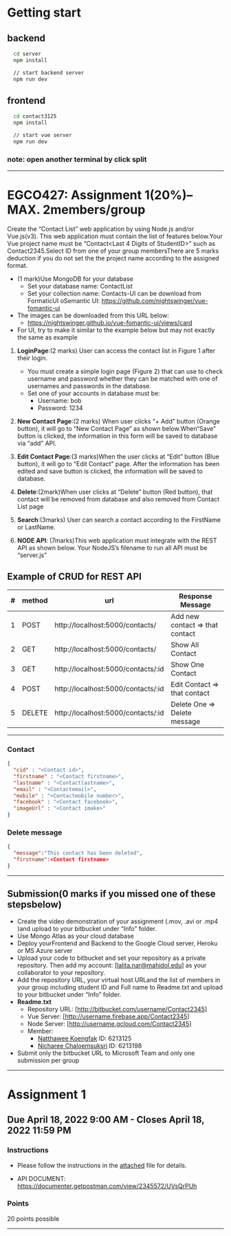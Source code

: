 # Getting start

## backend
```cmd
  cd server
  npm install

  // start backend server 
  npm run dev
```

## frontend
```cmd
  cd contact3125
  npm install

  // start vue server
  npm run dev
```


### note: open another terminal by click split 

---



# EGCO427: Assignment 1(20%)–MAX. 2members/group
Create the “Contact List” web application by using Node.js and/or Vue.js(v3). This web application must contain the list of features below.Your Vue project name must be “Contact<Last 4 Digits of StudentID>” such as Contact2345.Select ID from one of your group membersThere are 5 marks deduction if you do not set the the project name according to the assigned format.
- (1 mark)Use MongoDB for your database
  - Set your database name: ContactList
  - Set your collection name: Contacts-UI can be download from FormaticUI oSemantic UI: https://github.com/nightswinger/vue-fomantic-ui
- The images can be downloaded from this URL below:
  - https://nightswinger.github.io/vue-fomantic-ui/views/card
- For UI, try to make it similar to the example below but may not exactly the same as example

1. **LoginPage**:(2 marks) User can access the contact list in Figure 1 after their login. 
   - You must create a simple login page (Figure 2) that can use to check username and password whether they can be matched with one of usernames and passwords in the database.
   - Set one of your accounts in database must be:
     - Username: bob 
     - Password: 1234
  
2. **New Contact Page**:(2 marks) When user clicks “+ Add” button (Orange button), it will go to “New Contact Page” as shown below.When“Save” button is clicked, the information in this form will be saved to database via “add” API.
   
3. **Edit Contact Page**:(3 marks)When the user clicks at “Edit” button (Blue button), it will go to “Edit Contact” page.  After the information has been edited and save button is clicked, the information will be saved to database.

4. **Delete**:(2mark)When user clicks at “Delete” button (Red button), that contact will be removed from database and also removed from Contact List page
   
5. **Search**:(3marks) User can search a contact according to the FirstName or LastName.
   
6. **NODE API**: (7marks)This web application must integrate with the REST API as shown below. Your NodeJS’s filename to run all API must be “server.js”

## Example of CRUD for REST API
| #   | method | url                                | Response Message                |
| --- | ------ | ---------------------------------- | ------------------------------- |
| 1   | POST   | http://localhost:5000/contacts/    | Add new contact => that contact |
| 2   | GET    | http://localhost:5000/contacts/    | Show All Contact                |
| 3   | GET    | http://localhost:5000/contacts/:id | Show One Contact                |
| 4   | POST   | http://localhost:5000/contacts/:id | Edit Contact => that contact    |
| 5   | DELETE | http://localhost:5000/contacts/:id | Delete One => Delete message    |
---
### Contact
``` json
{
  "cid" : "<Contact id>",
  "firstname" : "<Contact firstname>",
  "lastname" : "<Contactlastname>",
  "email" : "<Contactemail>",
  "mobile" : "<Contactmobile number>",
  "facebook" : "<Contact facebook>",
  "imageUrl" : "<Contact imake>"
}
```
### Delete message

``` json
{ 
  "message":"This contact has been deleted",
  "firstname":<Contact firstname>
}
``` 

---
## Submission(0 marks if you missed one of these stepsbelow)
- Create  the  video  demonstration  of  your  assignment  (.mov,  .avi  or  .mp4  )and  upload  to  your bitbucket under “Info” folder. 
- Use Mongo Atlas as your cloud database
- Deploy yourFrontend and Backend to the Google Cloud server, Heroku or MS Azure server 
- Upload  your  code  to bitbucket and  set  your  repository  as  a  private  repository.  Then  add  my account: [lalita.nar@mahidol.edu] as your collaborator to your repository.
- Add the  repository  URL,  your  virtual  host  URLand  the  list  of  members  in  your  group  including student ID and Full name to Readme.txt and upload to your bitbucket under “Info” folder.
- **Readme.txt**
  - Repository URL: [http://bitbucket.com/username/Contact2345]
  - Vue Server: [http://username.firebase.app/Contact2345]
  - Node Server: [http://username.gcloud.com/Contact2345]
  - Member:
    - [Natthawee Koengfak](https://github.com/etnk125) ID: 6213125
    - [Nicharee Chaloemsuksri](https://github.com/nnichar) ID: 6213198
- Submit only the bitbucket URL to Microsoft Team and only one submission per group
---
# Assignment 1

## Due April 18, 2022 9:00 AM - Closes April 18, 2022 11:59 PM

### Instructions

- Please follow the instructions in the [attached](ins.pdf) file for details.

- API DOCUMENT: https://documenter.getpostman.com/view/2345572/UVsQrPUh

### Points 

20 points possible

---